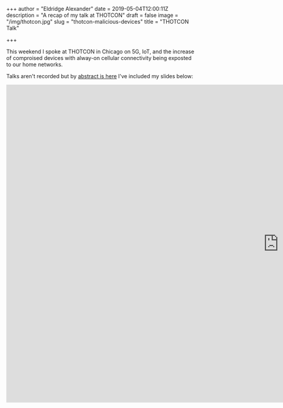 +++
author = "Eldridge Alexander"
date = 2019-05-04T12:00:11Z
description = "A recap of my talk at THOTCON"
draft = false
image = "/img/thotcon.jpg"
slug = "thotcon-malicious-devices"
title = "THOTCON Talk"

+++

This weekend I spoke at THOTCON in Chicago on 5G, IoT, and the increase of comproised devices with alway-on cellular connectivity being exposted to our home networks.

Talks aren't recorded but by [abstract is here](https://thotcon.org/speakers.html) I've included my slides below:

<iframe src="https://docs.google.com/presentation/d/e/2PACX-1vR5Wtm96jZs_LHFwStt7Ca3e7hHV-mFoRS6OPh83sYuFULZirrHzeImJfwjF17LFrH74wsWjp8P5x37/embed?start=false&loop=false&delayms=3000" frameborder="0" width="1440" height="839" allowfullscreen="true" mozallowfullscreen="true" webkitallowfullscreen="true"></iframe>